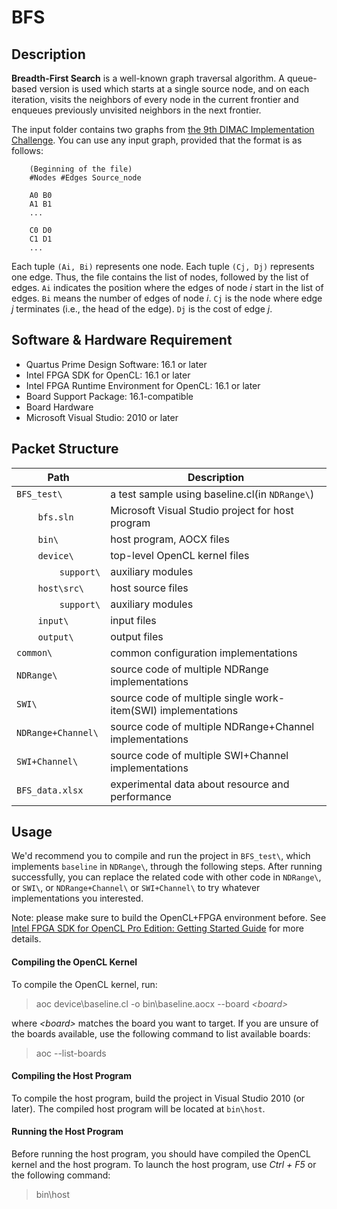 # BFS

## Description
<b>Breadth-First Search</b> is a well-known graph traversal algorithm. A queue-based version is used which starts at a single source node, and on each iteration, visits the neighbors of every node in the current frontier and enqueues previously unvisited neighbors in the next frontier.

The input folder contains two graphs from [the 9th DIMAC Implementation Challenge](http://www.dis.uniroma1.it/challenge9/download.shtml "Title"). You can use any input graph, provided that the format is as follows:

```
    (Beginning of the file)
    #Nodes #Edges Source_node

    A0 B0
    A1 B1
    ...

    C0 D0
    C1 D1
    ...
```

Each tuple `(Ai, Bi)` represents one node. Each tuple `(Cj, Dj)` represents one edge. Thus, the file contains the list of nodes, followed by the list of edges. `Ai` indicates the position where the edges of node <i>i</i> start in the list of edges. `Bi` means the number of edges of node <i>i</i>. `Cj` is the node where edge <i>j</i> terminates (i.e., the head of the edge). `Dj` is the cost of edge <i>j</i>.


## Software & Hardware Requirement

- Quartus Prime Design Software: 16.1 or later
- Intel FPGA SDK for OpenCL: 16.1 or later
- Intel FPGA Runtime Environment for OpenCL: 16.1 or later
- Board Support Package: 16.1-compatible
- Board Hardware
- Microsoft Visual Studio: 2010 or later


## Packet Structure

Path|Description
-|-
`BFS_test\` | a test sample using baseline.cl(in  `NDRange\`)
&nbsp;&nbsp;&nbsp;&nbsp;&nbsp;&nbsp;&nbsp;&nbsp;`bfs.sln` | Microsoft Visual Studio project for host program
&nbsp;&nbsp;&nbsp;&nbsp;&nbsp;&nbsp;&nbsp;&nbsp;`bin\` | host program, AOCX files
&nbsp;&nbsp;&nbsp;&nbsp;&nbsp;&nbsp;&nbsp;&nbsp;`device\` | top-level OpenCL kernel files
&nbsp;&nbsp;&nbsp;&nbsp;&nbsp;&nbsp;&nbsp;&nbsp;&nbsp;&nbsp;&nbsp;&nbsp;&nbsp;&nbsp;&nbsp;&nbsp;`support\` | auxiliary modules
&nbsp;&nbsp;&nbsp;&nbsp;&nbsp;&nbsp;&nbsp;&nbsp;`host\src\` | host source files
&nbsp;&nbsp;&nbsp;&nbsp;&nbsp;&nbsp;&nbsp;&nbsp;&nbsp;&nbsp;&nbsp;&nbsp;&nbsp;&nbsp;&nbsp;&nbsp;`support\` | auxiliary modules
&nbsp;&nbsp;&nbsp;&nbsp;&nbsp;&nbsp;&nbsp;&nbsp;`input\` | input files
&nbsp;&nbsp;&nbsp;&nbsp;&nbsp;&nbsp;&nbsp;&nbsp;`output\` | output files
`common\` | common configuration implementations
`NDRange\` | source code of multiple NDRange implementations
`SWI\` | source code of multiple single work-item(SWI) implementations
`NDRange+Channel\` | source code of multiple NDRange+Channel implementations
`SWI+Channel\` | source code of multiple SWI+Channel implementations
`BFS_data.xlsx` | experimental data about resource and performance

## Usage
We'd recommend you to compile and run the project in `BFS_test\`, which implements `baseline` in `NDRange\`, through the following steps. After running successfully, you can replace the related code with other code in `NDRange\`, or `SWI\`, or `NDRange+Channel\` or `SWI+Channel\` to try whatever implementations you interested.

Note: please make sure to build the OpenCL+FPGA environment before.
See [Intel FPGA SDK for OpenCL Pro Edition: Getting Started Guide](https://www.intel.com/content/www/us/en/programmable/documentation/mwh1391807309901.html#mwh1391807297091 "Title") for more details.

#### Compiling the OpenCL Kernel
To compile the OpenCL kernel, run:
> aoc device\baseline.cl -o bin\baseline.aocx --board <i>\<board></i>

where <i>\<board></i> matches the board you want to target. If you are unsure of the boards available, use the following command to list available boards:
> aoc --list-boards

#### Compiling the Host Program
To compile the host program, build the project in Visual Studio 2010 (or later). The compiled host program will be located at `bin\host`.

#### Running the Host Program
Before running the host program, you should have compiled the OpenCL kernel and the host program. To launch the host program, use <i>Ctrl + F5</i> or the following command:
> bin\host
